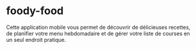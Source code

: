 # foody-food
Cette application mobile vous permet de découvrir de délicieuses recettes, de planifier votre menu hebdomadaire et de gérer votre liste de courses en un seul endroit pratique.

